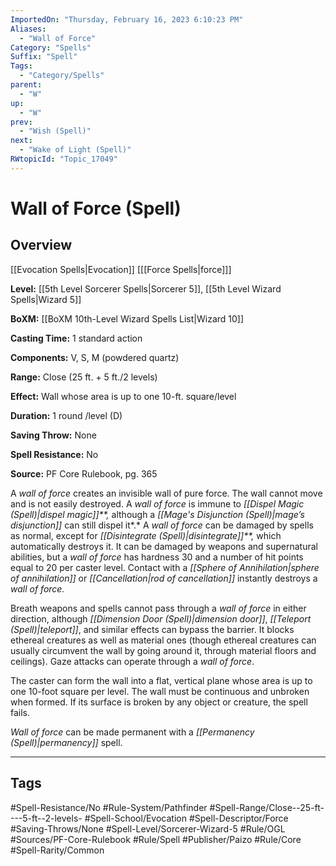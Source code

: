 ```yaml
---
ImportedOn: "Thursday, February 16, 2023 6:10:23 PM"
Aliases:
  - "Wall of Force"
Category: "Spells"
Suffix: "Spell"
Tags:
  - "Category/Spells"
parent:
  - "W"
up:
  - "W"
prev:
  - "Wish (Spell)"
next:
  - "Wake of Light (Spell)"
RWtopicId: "Topic_17049"
---
```

# Wall of Force (Spell)
## Overview
[[Evocation Spells|Evocation]] \[[[Force Spells|force]]]

**Level:** [[5th Level Sorcerer Spells|Sorcerer 5]], [[5th Level Wizard Spells|Wizard 5]]

**BoXM:** [[BoXM 10th-Level Wizard Spells List|Wizard 10]]

**Casting Time:** 1 standard action

**Components:** V, S, M (powdered quartz)

**Range:** Close (25 ft. + 5 ft./2 levels)

**Effect:** Wall whose area is up to one 10-ft. square/level

**Duration:** 1 round /level (D)

**Saving Throw:** None

**Spell Resistance:** No

**Source:** PF Core Rulebook, pg. 365

A *wall of force* creates an invisible wall of pure force. The wall cannot move and is not easily destroyed. A *wall of force* is immune to *[[Dispel Magic (Spell)|dispel magic]]**,* although a *[[Mage's Disjunction (Spell)|mage’s disjunction]]* can still dispel it*.* A *wall of force* can be damaged by spells as normal, except for *[[Disintegrate (Spell)|disintegrate]]**,* which automatically destroys it. It can be damaged by weapons and supernatural abilities, but a *wall of force* has hardness 30 and a number of hit points equal to 20 per caster level. Contact with a *[[Sphere of Annihilation|sphere of annihilation]]* or *[[Cancellation|rod of cancellation]]* instantly destroys a *wall of force.*

Breath weapons and spells cannot pass through a *wall of force* in either direction, although *[[Dimension Door (Spell)|dimension door]]*, *[[Teleport (Spell)|teleport]]*, and similar effects can bypass the barrier. It blocks ethereal creatures as well as material ones (though ethereal creatures can usually circumvent the wall by going around it, through material floors and ceilings). Gaze attacks can operate through a *wall of force*.

The caster can form the wall into a flat, vertical plane whose area is up to one 10-foot square per level. The wall must be continuous and unbroken when formed. If its surface is broken by any object or creature, the spell fails.

*Wall of force* can be made permanent with a *[[Permanency (Spell)|permanency]]* spell.


---
## Tags
#Spell-Resistance/No #Rule-System/Pathfinder #Spell-Range/Close--25-ft----5-ft--2-levels- #Spell-School/Evocation #Spell-Descriptor/Force #Saving-Throws/None #Spell-Level/Sorcerer-Wizard-5 #Rule/OGL #Sources/PF-Core-Rulebook #Rule/Spell #Publisher/Paizo #Rule/Core #Spell-Rarity/Common

